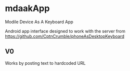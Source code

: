 # mdaakApp
Modile Device As A Keyboard App

  Android app interface designed to work with the server from https://github.com/CptnCrumble/phoneAsDesktopKeyboard

## V0
Works by posting text to hardcoded URL
